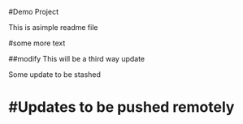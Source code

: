 #Demo Project

This is asimple readme file

#some more text

##modify
This will be a third way update


Some update to be stashed



#Updates to be pushed remotely
==============================


